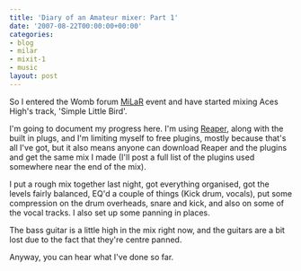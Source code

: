 ```yaml
---
title: 'Diary of an Amateur mixer: Part 1'
date: '2007-08-22T00:00:00+00:00'
categories:
- blog
- milar
- mixit-1
- music
layout: post
---
```


So I entered the Womb forum [MiLaR](http://womb.mixerman.net/showthread.php?t=4047) event and have started mixing Aces High's track, 'Simple Little Bird'.

I'm going to document my progress here. I'm using [Reaper](http://www.reaperaudio.com/), along with the built in plugs, and I'm limiting myself to free plugins, mostly because that's all I've got, but it also means anyone can download Reaper and the plugins and get the same mix I made (I'll post a full list of the plugins used somewhere near the end of the mix).

I put a rough mix together last night, got everything organised, got the levels fairly balanced, EQ'd a couple of things (Kick drum, vocals), put some compression on the drum overheads, snare and kick, and also on some of the vocal tracks. I also set up some panning in places.

The bass guitar is a little high in the mix right now, and the guitars are a bit lost due to the fact that they're centre panned.

Anyway, you can hear what I've done so far.

<object type="application/x-shockwave-flash" width="420" height="15"
data="http://www.pixelhum.com/xspf_player_slim.swf?song_url=http://www.pixelhum.com/downloads/music/milar/SLB_2007-08-22.mp3&song_title=Simple Little Bird">
<param name="movie" 
value="http://www.pixelhum.com/xspf_player_slim.swf?song_url=http://www.pixelhum.com/downloads/music/milar/SLB_2007-08-22.mp3&song_title=Simple Little Bird" />
</object>




